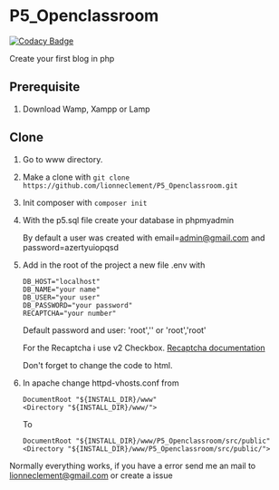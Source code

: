 # P5_Openclassroom

[![Codacy Badge](https://api.codacy.com/project/badge/Grade/44ba56a099a5428f96e22bcefa2c00c1)](https://app.codacy.com/manual/lionneclement/P5_Openclassroom?utm_source=github.com&utm_medium=referral&utm_content=lionneclement/P5_Openclassroom&utm_campaign=Badge_Grade_Settings)

Create your first blog in php
## Prerequisite 
1) Download Wamp, Xampp or Lamp

## Clone
1) Go to www directory.
2) Make a clone with `git clone https://github.com/lionneclement/P5_Openclassroom.git`
3) Init composer with `composer init` 
4) With the p5.sql file create your database in phpmyadmin

   By default a user was created with email=admin@gmail.com and password=azertyuiopqsd
5) Add in the root of the project a new file .env with 
    ```
    DB_HOST="localhost"
    DB_NAME="your name"
    DB_USER="your user"
    DB_PASSWORD="your password"
    RECAPTCHA="your number"
    ```
   Default password and user: 'root','' or 'root','root'

   For the Recaptcha i use v2 Checkbox.
   [Recaptcha documentation](https://developers.google.com/recaptcha/docs/display#automatically_render_the_recaptcha_widget)

   Don't forget to change the code to html.

6) In apache change httpd-vhosts.conf from
    ```
    DocumentRoot "${INSTALL_DIR}/www"
    <Directory "${INSTALL_DIR}/www/">
    ```
    To
    ```
    DocumentRoot "${INSTALL_DIR}/www/P5_Openclassroom/src/public"
    <Directory "${INSTALL_DIR}/www/P5_Openclassroom/src/public/">
    ```
 Normally everything works, if you have a error send me an mail to lionneclement@gmail.com or create a issue

